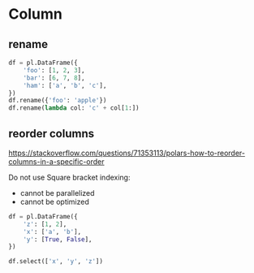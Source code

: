 # Column

## rename
```py
df = pl.DataFrame({
    'foo': [1, 2, 3],
    'bar': [6, 7, 8],
    'ham': ['a', 'b', 'c'],
})
df.rename({'foo': 'apple'})
df.rename(lambda col: 'c' + col[1:])
```

## reorder columns
https://stackoverflow.com/questions/71353113/polars-how-to-reorder-columns-in-a-specific-order

Do not use Square bracket indexing:
- cannot be parallelized
- cannot be optimized
```py
df = pl.DataFrame({
    'z': [1, 2],
    'x': ['a', 'b'],
    'y': [True, False],
})

df.select(['x', 'y', 'z'])
```
